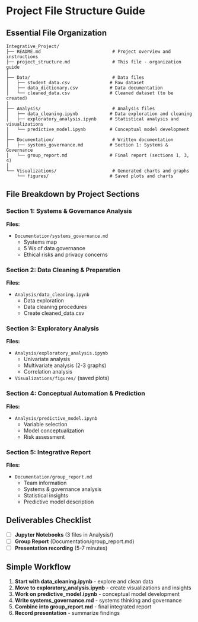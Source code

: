 # Project File Structure Guide

## Essential File Organization

```
Integrative_Project/
├── README.md                           # Project overview and instructions
├── project_structure.md                # This file - organization guide
│
├── Data/                               # Data files
│   ├── student_data.csv               # Raw dataset
│   ├── data_dictionary.csv            # Data documentation
│   └── cleaned_data.csv               # Cleaned dataset (to be created)
│
├── Analysis/                           # Analysis files
│   ├── data_cleaning.ipynb            # Data exploration and cleaning
│   ├── exploratory_analysis.ipynb     # Statistical analysis and visualizations
│   └── predictive_model.ipynb         # Conceptual model development
│
├── Documentation/                      # Written documentation
│   ├── systems_governance.md          # Section 1: Systems & Governance
│   └── group_report.md                # Final report (sections 1, 3, 4)
│
└── Visualizations/                     # Generated charts and graphs
    └── figures/                       # Saved plots and charts
```

## File Breakdown by Project Sections

### **Section 1: Systems & Governance Analysis**

**Files:**

- `Documentation/systems_governance.md`
  - Systems map
  - 5 Ws of data governance
  - Ethical risks and privacy concerns

### **Section 2: Data Cleaning & Preparation**

**Files:**

- `Analysis/data_cleaning.ipynb`
  - Data exploration
  - Data cleaning procedures
  - Create cleaned_data.csv

### **Section 3: Exploratory Analysis**

**Files:**

- `Analysis/exploratory_analysis.ipynb`
  - Univariate analysis
  - Multivariate analysis (2-3 graphs)
  - Correlation analysis
- `Visualizations/figures/` (saved plots)

### **Section 4: Conceptual Automation & Prediction**

**Files:**

- `Analysis/predictive_model.ipynb`
  - Variable selection
  - Model conceptualization
  - Risk assessment

### **Section 5: Integrative Report**

**Files:**

- `Documentation/group_report.md`
  - Team information
  - Systems & governance analysis
  - Statistical insights
  - Predictive model description

## Deliverables Checklist

- [ ] **Jupyter Notebooks** (3 files in Analysis/)
- [ ] **Group Report** (Documentation/group_report.md)
- [ ] **Presentation recording** (5-7 minutes)

## Simple Workflow

1. **Start with data_cleaning.ipynb** - explore and clean data
2. **Move to exploratory_analysis.ipynb** - create visualizations and insights
3. **Work on predictive_model.ipynb** - conceptual model development
4. **Write systems_governance.md** - systems thinking and governance
5. **Combine into group_report.md** - final integrated report
6. **Record presentation** - summarize findings
